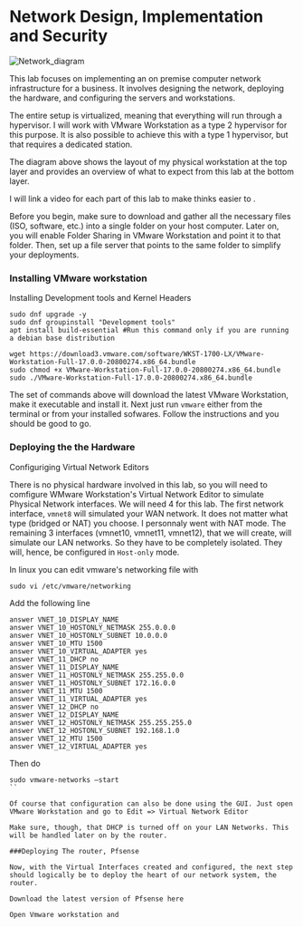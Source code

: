 
# Network Design, Implementation and Security

![Network_diagram](images/Updated_diag.png)

This lab focuses on implementing an on premise computer network infrastructure for a business. It involves designing the network, deploying the hardware, and configuring the servers and workstations.

The entire setup is virtualized, meaning that everything will run through a hypervisor. I will work with VMware Workstation as a type 2 hypervisor for this purpose. It is also possible to achieve this with a type 1 hypervisor, but that requires a dedicated station.

The diagram above shows the layout of my physical workstation at the top layer and provides an overview of what to expect from this lab at the bottom layer.

I will link a video for each part of this lab to make thinks easier to .

Before you begin, make sure to download and gather all the necessary files (ISO, software, etc.) into a single folder on your host computer. Later on, you will enable Folder Sharing in VMware Workstation and point it to that folder. Then, set up a file server that points to the same folder to simplify your deployments.

### Installing VMware workstation

Installing Development tools and Kernel Headers

```console
sudo dnf upgrade -y
sudo dnf groupinstall "Development tools"  
apt install build-essential #Run this command only if you are running a debian base distribution
```

```console
wget https://download3.vmware.com/software/WKST-1700-LX/VMware-Workstation-Full-17.0.0-20800274.x86_64.bundle 
sudo chmod +x VMware-Workstation-Full-17.0.0-20800274.x86_64.bundle
sudo ./VMware-Workstation-Full-17.0.0-20800274.x86_64.bundle

```
The set of commands above will download the latest VMware Workstation, make it executable and install it. Next just run `vmware` either from the terminal or from your installed sofwares. Follow the instructions and you should be good to go.


### Deploying the the Hardware

Configuriging Virtual Network Editors

There is no physical hardware involved in this lab, so you will need to comfigure WMware Workstation's Virtual Network Editor to simulate Physical Network interfaces. We will need 4 for this lab. The first network interface, `vmnet8` will simulated your WAN network. It does not matter what type (bridged or NAT) you choose. I personnaly went with NAT mode. The remaining 3 interfaces (vmnet10, vmnet11, vmnet12), that we will create, will simulate our LAN networks. So they have to be completely isolated. They will, hence, be configured in `Host-only` mode.

In linux you can edit vmware's networking file with

```console
sudo vi /etc/vmware/networking

```

Add the following line 
```
answer VNET_10_DISPLAY_NAME
answer VNET_10_HOSTONLY_NETMASK 255.0.0.0
answer VNET_10_HOSTONLY_SUBNET 10.0.0.0
answer VNET_10_MTU 1500
answer VNET_10_VIRTUAL_ADAPTER yes
answer VNET_11_DHCP no
answer VNET_11_DISPLAY_NAME
answer VNET_11_HOSTONLY_NETMASK 255.255.0.0
answer VNET_11_HOSTONLY_SUBNET 172.16.0.0
answer VNET_11_MTU 1500
answer VNET_11_VIRTUAL_ADAPTER yes
answer VNET_12_DHCP no
answer VNET_12_DISPLAY_NAME
answer VNET_12_HOSTONLY_NETMASK 255.255.255.0
answer VNET_12_HOSTONLY_SUBNET 192.168.1.0
answer VNET_12_MTU 1500
answer VNET_12_VIRTUAL_ADAPTER yes
```

Then do 
```console
sudo vmware-networks –start
``

Of course that configuration can also be done using the GUI. Just open VMware Workstation and go to Edit => Virtual Network Editor

Make sure, though, that DHCP is turned off on your LAN Networks. This will be handled later on by the router.

###Deploying The router, Pfsense

Now, with the Virtual Interfaces created and configured, the next step should logically be to deploy the heart of our network system, the router.

Download the latest version of Pfsense here

Open Vmware workstation and 
